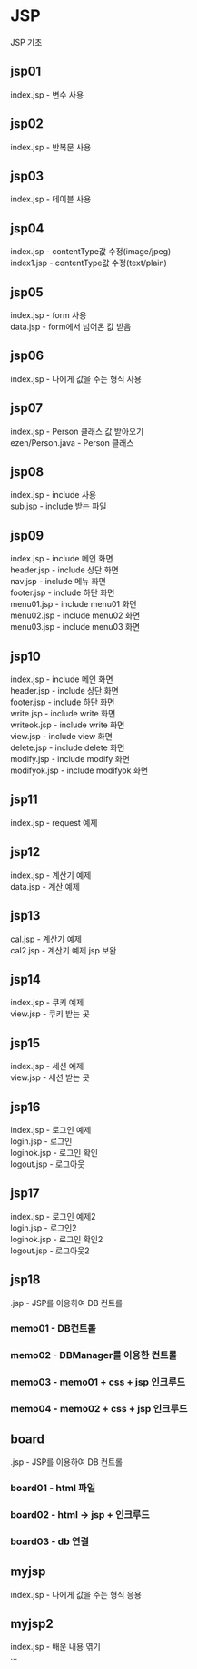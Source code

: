 # JSP  
JSP 기초  
  
## jsp01  
  index.jsp - 변수 사용  
  
## jsp02  
  index.jsp - 반복문 사용  
  
## jsp03  
  index.jsp - 테이블 사용  
  
## jsp04  
  index.jsp - contentType값 수정(image/jpeg)  
  index1.jsp - contentType값 수정(text/plain)  
  
## jsp05  
  index.jsp - form 사용  
  data.jsp - form에서 넘어온 값 받음  
  
## jsp06  
  index.jsp - 나에게 값을 주는 형식 사용  
  
## jsp07  
  index.jsp - Person 클래스 값 받아오기  
  ezen/Person.java - Person 클래스  
  
## jsp08  
  index.jsp - include 사용  
  sub.jsp - include 받는 파일  
  
## jsp09  
  index.jsp - include 메인 화면  
  header.jsp - include 상단 화면  
  nav.jsp - include 메뉴 화면  
  footer.jsp - include 하단 화면  
  menu01.jsp - include menu01 화면  
  menu02.jsp - include menu02 화면  
  menu03.jsp - include menu03 화면  
  
## jsp10  
  index.jsp - include 메인 화면  
  header.jsp - include 상단 화면  
  footer.jsp - include 하단 화면  
  write.jsp - include write 화면  
  writeok.jsp - include write 화면  
  view.jsp - include view 화면  
  delete.jsp - include delete 화면  
  modify.jsp - include modify 화면  
  modifyok.jsp - include modifyok 화면  
  
## jsp11  
  index.jsp - request 예제  
  
## jsp12  
  index.jsp - 계산기 예제  
  data.jsp - 계산 예제  
  
## jsp13  
  cal.jsp - 계산기 예제  
  cal2.jsp - 계산기 예제 jsp 보완  
  
## jsp14  
  index.jsp - 쿠키 예제  
  view.jsp - 쿠키 받는 곳  
  
## jsp15  
  index.jsp - 세션 예제  
  view.jsp - 세션 받는 곳  
  
## jsp16  
  index.jsp - 로그인 예제  
  login.jsp - 로그인  
  loginok.jsp - 로그인 확인  
  logout.jsp - 로그아웃  
  
## jsp17  
  index.jsp - 로그인 예제2  
  login.jsp - 로그인2  
  loginok.jsp - 로그인 확인2  
  logout.jsp - 로그아웃2  
  
## jsp18  
  .jsp - JSP를 이용하여 DB 컨트롤  
  ### memo01 - DB컨트롤  
  ### memo02 - DBManager를 이용한 컨트롤  
  ### memo03 - memo01 + css + jsp 인크루드  
  ### memo04 - memo02 + css + jsp 인크루드  
  
## board  
  .jsp - JSP를 이용하여 DB 컨트롤  
  ### board01 - html 파일  
  ### board02 - html -> jsp + 인크루드  
  ### board03 - db 연결  
  
## myjsp  
  index.jsp - 나에게 값을 주는 형식 응용  
  
## myjsp2  
  index.jsp - 배운 내용 엮기  
  ...
